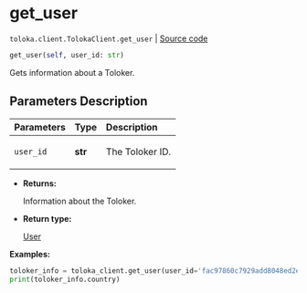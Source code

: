 # get_user
`toloka.client.TolokaClient.get_user` | [Source code](https://github.com/Toloka/toloka-kit/blob/v1.2.3/src/client/__init__.py#L3555)

```python
get_user(self, user_id: str)
```

Gets information about a Toloker.

## Parameters Description

| Parameters | Type | Description |
| :----------| :----| :-----------|
`user_id`|**str**|<p>The Toloker ID.</p>

* **Returns:**

  Information about the Toloker.

* **Return type:**

  [User](toloka.client.user.User.md)

**Examples:**


```python
toloker_info = toloka_client.get_user(user_id='fac97860c7929add8048ed2ef63b66fd')
print(toloker_info.country)
```
